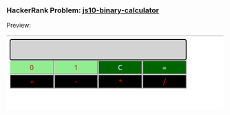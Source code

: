 ### HackerRank Problem: [js10-binary-calculator](https://www.hackerrank.com/challenges/js10-binary-calculator)

Preview:

<p align="center">
    <img src="images/output_view.png">
</p>